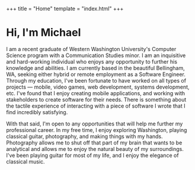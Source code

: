 +++
title = "Home"
template = "index.html"
+++

# Hi, I'm Michael
I am a recent graduate of Western Washington University's Computer Science program with a Communication Studies minor. I am an inquisitive and hard-working individual who enjoys any opportunity to further his knowledge and abilities. 
I am currently based in the beautiful Bellingham, WA, seeking either hybrid or remote employment as a Software Engineer. Through my education, I've been fortunate to have worked on all types of projects — mobile, video games, web development, systems development, etc. 
I've found that I enjoy creating mobile applications, and working with stakeholders to create software for their needs. There is something about the tactile experience of interacting with a piece of software I wrote that I find incredibly satisfying. 

With that said, I'm open to any opportunities that will help me further my professional career. In my free time, I enjoy exploring Washington, playing classical guitar, photography, and making things with my hands. 
Photography allows me to shut off that part of my brain that wants to be analytical and allows me to enjoy the natural beauty of my surroundings. I've been playing guitar for most of my life, and I enjoy the elegance of classical music.